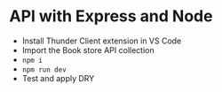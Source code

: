 # API with Express and Node

* Install Thunder Client extension in VS Code
* Import the Book store API collection
* `npm i`
* `npm run dev`
* Test and apply DRY
